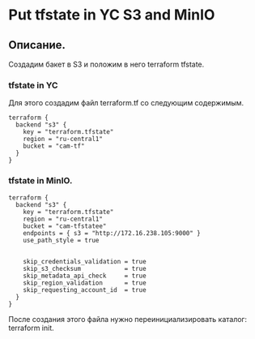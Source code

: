 # Put tfstate in YC S3 and MinIO

## Описание.
Создадим бакет в S3 и положим в него terraform tfstate.

### tfstate in YC
Для этого создадим файл terraform.tf со следующим содержимым.
```
terraform {
  backend "s3" {
    key = "terraform.tfstate"
    region = "ru-central1"
    bucket = "cam-tf"
  }
}
```

### tfstate in MinIO.
```
terraform {
  backend "s3" {
    key = "terraform.tfstate"
    region = "ru-central1"
    bucket = "cam-tfstatee"
    endpoints = { s3 = "http://172.16.238.105:9000" }
    use_path_style = true


    skip_credentials_validation = true
    skip_s3_checksum            = true
    skip_metadata_api_check     = true
    skip_region_validation      = true
    skip_requesting_account_id  = true
  }
}
```

После создания этого файла нужно переинициализировать каталог: terraform init.
